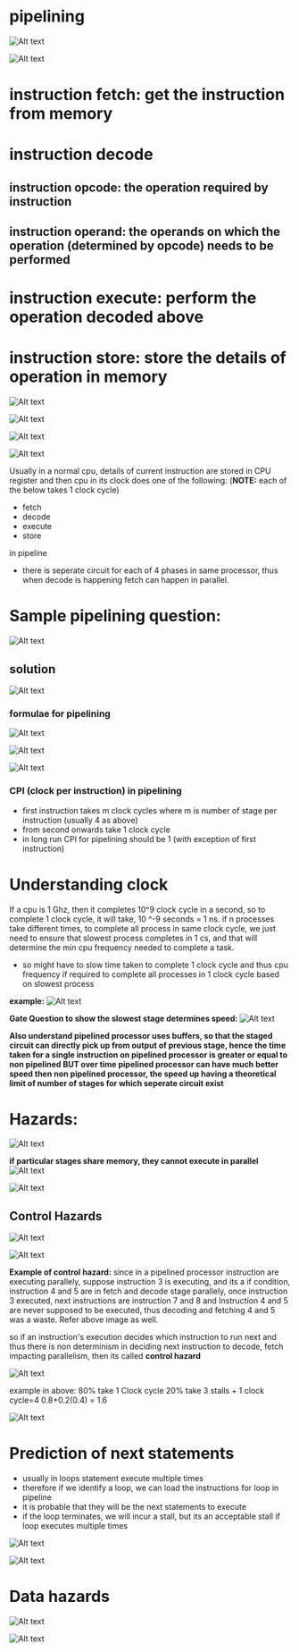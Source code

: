 # pipelining

![Alt text](image-81.png)


![Alt text](image-82.png)

# instruction fetch:  get the instruction from memory

# instruction decode
## instruction opcode: the operation required by instruction
## instruction operand: the operands on which the operation (determined by opcode) needs to be performed

# instruction execute: perform the operation decoded above

# instruction store: store the details of operation in memory


![Alt text](image-83.png)

![Alt text](image-84.png)

![Alt text](image-85.png)

![Alt text](image-86.png)

Usually in a normal cpu, details of current instruction are stored in CPU register and then cpu in its clock does one of the following:
(**NOTE:** each of the below takes 1 clock cycle)
- fetch
- decode
- execute
- store

in pipeline 
- there is seperate circuit for each of 4 phases in same processor, thus when decode is happening fetch can happen in parallel.


# Sample pipelining question:


![Alt text](image-89.png)

## solution

![Alt text](image-90.png)

### formulae for pipelining

![Alt text](image-91.png)

![Alt text](image-92.png)

![Alt text](image-93.png)

### CPI (clock per instruction) in pipelining
 - first instruction takes m clock cycles where m is number of stage per instruction (usually 4 as above)
 - from second onwards take 1 clock cycle
 - in long run CPI for pipelining should be 1 (with exception of first instruction)


# Understanding clock

If a cpu is 1 Ghz, then it completes 10^9 clock cycle in a second, so to complete 1 clock cycle, it will take, 10 ^-9 seconds = 1 ns.
if n processes take different times, to complete all process in same clock cycle, we just need to ensure that slowest process completes in 1 cs, and that will determine the min cpu frequency needed to complete a task.

- so might have to slow time taken to complete 1 clock cycle and thus cpu frequency if required to complete all processes in 1 clock cycle based on slowest process

**example:** 
![Alt text](image-99.png)

**Gate Question to show the slowest stage determines speed:**
![Alt text](image-102.png)

**Also understand pipelined processor uses buffers, so that the staged circuit can directly pick up from output of previous stage, hence the time taken for a single instruction on pipelined processor is greater or equal to non pipelined BUT over time pipelined processor can have much better speed then non pipelined processor, the speed up having a theoretical limit of number of stages for which seperate circuit exist**

# Hazards:

![Alt text](image-113.png)


**if particular stages share memory, they cannot execute in parallel**
![Alt text](image-114.png)

![Alt text](image-115.png)

## Control Hazards

![Alt text](image-116.png)


![Alt text](image-117.png)

**Example of control hazard:** since in a pipelined processor instruction are executing parallely, suppose instruction 3 is executing, and its a if condition, instruction 4 and 5 are in fetch and decode stage parallely, once instruction 3 executed, next instructions are instruction 7 and 8 and Instruction 4 and 5 are never supposed to be executed, thus decoding and fetching 4 and 5 was a waste.
Refer above image as well.

so if an instruction's execution decides which instruction to run next and thus there is non determinism in deciding next instruction to decode, fetch impacting parallelism, then its called **control hazard**

![Alt text](image-118.png)

example in above: 80% take 1 Clock cycle
20% take 3 stalls + 1 clock cycle=4
0.8+0.2(0.4) = 1.6


![Alt text](image-119.png)


# Prediction of next statements

- usually in loops statement execute multiple times
- therefore if we identify a loop, we can load the instructions for loop in pipeline
- it is probable that they will be the next statements to execute
- if the loop terminates, we will incur a stall, but its an acceptable stall if loop executes multiple times

![Alt text](image-124.png)

![Alt text](image-126.png)

# Data hazards

![Alt text](image-127.png)

![Alt text](image-128.png)